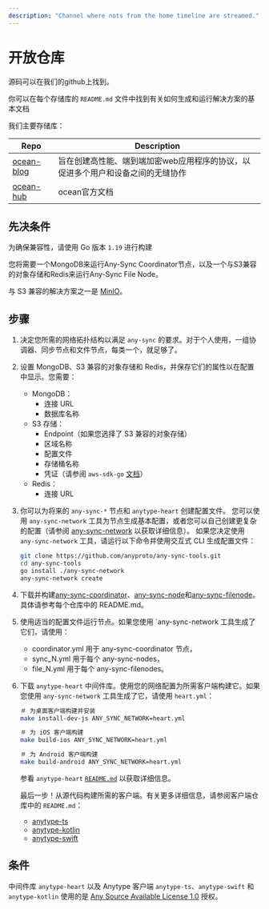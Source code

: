 ```yaml
---
description: "Channel where nots from the home timeline are streamed."
---
```


# 开放仓库

源码可以在我们的github上找到。

你可以在每个存储库的 `README.md` 文件中找到有关如何生成和运行解决方案的基本文档

我们主要存储库：

| Repo       | Description       |
| ---------- | ----------------- |
| [ocean-blog]() | 旨在创建高性能、端到端加密web应用程序的协议，以促进多个用户和设备之间的无缝协作 |
| [ocean-hub](https://github.com/WRXinYue/ocean-hub)  | ocean官方文档     |

## 先决条件

为确保兼容性，请使用 Go 版本 `1.19` 进行构建

您将需要一个MongoDB来运行Any-Sync Coordinator节点，以及一个与S3兼容的对象存储和Redis来运行Any-Sync File Node。

与 S3 兼容的解决方案之一是 [MinIO](https://min.io/docs/minio/linux/operations/install-deploy-manage/deploy-minio-single-node-single-drive.html)。

## 步骤

1. 决定您所需的网络拓扑结构以满足 `any-sync` 的要求。对于个人使用，一组协调器、同步节点和文件节点，每类一个，就足够了。
2. 设置 MongoDB、S3 兼容的对象存储和 Redis，并保存它们的属性以在配置中显示。您需要：
	* MongoDB：
		* 连接 URL
		* 数据库名称
	* S3 存储：
		* Endpoint（如果您选择了 S3 兼容的对象存储）
		* 区域名称
		* 配置文件
		* 存储桶名称
		* 凭证（请参阅 `aws-sdk-go` [文档](https://pkg.go.dev/github.com/aws/aws-sdk-go#section-readme)）
	* Redis：
		* 连接 URL
3. 你可以为将来的 `any-sync-*` 节点和 `anytype-heart` 创建配置文件。
	您可以使用 `any-sync-network` 工具为节点生成基本配置，或者您可以自己创建更复杂的配置（请参阅 [any-sync-network](https://github.com/anyproto/any-sync-tools) 以获取详细信息）。
	如果您决定使用 `any-sync-network` 工具，请运行以下命令并使用交互式 CLI 生成配置文件：

	```bash
	git clone https://github.com/anyproto/any-sync-tools.git
	cd any-sync-tools
	go install ./any-sync-network
	any-sync-network create
	```
4. 下载并构建[any-sync-coordinator](https://github.com/anyproto/any-sync-coordinator)、[any-sync-node](https://github.com/anyproto/any-sync-node)和[any-sync-filenode](https://github.com/anyproto/any-sync-filenode)。具体请参考每个仓库中的 README.md。
5. 使用适当的配置文件运行节点。如果您使用 `any-sync-network 工具生成了它们，请使用：
	* coordinator.yml 用于 any-sync-coordinator 节点，
	* sync_N.yml 用于每个 any-sync-nodes，
	* file_N.yml 用于每个 any-sync-filenodes。
6. 下载 `anytype-heart` 中间件库。使用您的网络配置为所需客户端构建它。如果您使用 `any-sync-network` 工具生成了它，请使用 `heart.yml`：

	```bash
	＃ 为桌面客户端构建并安装
	make install-dev-js ANY_SYNC_NETWORK=heart.yml
	```

	```bash
	＃ 为 iOS 客户端构建
	make build-ios ANY_SYNC_NETWORK=heart.yml
	```

	```bash
	＃ 为 Android 客户端构建
	make build-android ANY_SYNC_NETWORK=heart.yml
	```

	参看 `anytype-heart` [`README.md`](https://github.com/anyproto/anytype-heart#build-from-source) 以获取详细信息。

	最后一步！从源代码构建所需的客户端。有关更多详细信息，请参阅客户端仓库中的 `README.md`：

	- [anytype-ts](https://github.com/anyproto/anytype-ts)
	- [anytype-kotlin](https://github.com/anyproto/anytype-kotlin)
	- [anytype-swift](https://github.com/anyproto/anytype-swift)

## 条件

中间件库 `anytype-heart` 以及 Anytype 客户端 `anytype-ts`、`anytype-swift` 和 `anytype-kotlin` 使用的是 [Any Source Available License 1.0](https://networks.any.coop/) 授权。

